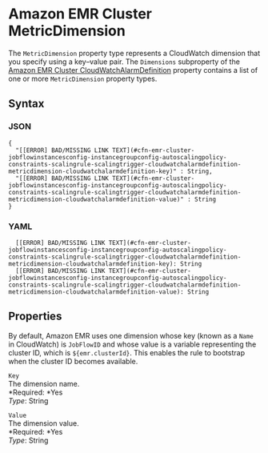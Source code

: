 # Amazon EMR Cluster MetricDimension<a name="aws-properties-emr-cluster-jobflowinstancesconfig-instancegroupconfig-autoscalingpolicy-constraints-scalingrule-scalingtrigger-cloudwatchalarmdefinition-metricdimension"></a>

The `MetricDimension` property type represents a CloudWatch dimension that you specify using a key–value pair\. The `Dimensions` subproperty of the [Amazon EMR Cluster CloudWatchAlarmDefinition](aws-properties-elasticmapreduce-cluster-cloudwatchalarmdefinition.md) property contains a list of one or more `MetricDimension` property types\.

## Syntax<a name="w3ab2c21c14d912b5"></a>

### JSON<a name="aws-properties-emr-cluster-jobflowinstancesconfig-instancegroupconfig-autoscalingpolicy-constraints-scalingrule-scalingtrigger-cloudwatchalarmdefinition-metricdimension-syntax.json"></a>

```
{
  "[[ERROR] BAD/MISSING LINK TEXT](#cfn-emr-cluster-jobflowinstancesconfig-instancegroupconfig-autoscalingpolicy-constraints-scalingrule-scalingtrigger-cloudwatchalarmdefinition-metricdimension-cloudwatchalarmdefinition-key)" : String,
  "[[ERROR] BAD/MISSING LINK TEXT](#cfn-emr-cluster-jobflowinstancesconfig-instancegroupconfig-autoscalingpolicy-constraints-scalingrule-scalingtrigger-cloudwatchalarmdefinition-metricdimension-cloudwatchalarmdefinition-value)" : String
}
```

### YAML<a name="aws-properties-emr-cluster-jobflowinstancesconfig-instancegroupconfig-autoscalingpolicy-constraints-scalingrule-scalingtrigger-cloudwatchalarmdefinition-metricdimension-syntax.yaml"></a>

```
  [[ERROR] BAD/MISSING LINK TEXT](#cfn-emr-cluster-jobflowinstancesconfig-instancegroupconfig-autoscalingpolicy-constraints-scalingrule-scalingtrigger-cloudwatchalarmdefinition-metricdimension-cloudwatchalarmdefinition-key): String
  [[ERROR] BAD/MISSING LINK TEXT](#cfn-emr-cluster-jobflowinstancesconfig-instancegroupconfig-autoscalingpolicy-constraints-scalingrule-scalingtrigger-cloudwatchalarmdefinition-metricdimension-cloudwatchalarmdefinition-value): String
```

## Properties<a name="w3ab2c21c14d912b7"></a>

By default, Amazon EMR uses one dimension whose key \(known as a `Name` in CloudWatch\) is `JobFlowID` and whose value is a variable representing the cluster ID, which is `${emr.clusterId}`\. This enables the rule to bootstrap when the cluster ID becomes available\.

`Key`  
The dimension name\.  
*Required: *Yes  
*Type*: String

`Value`  
The dimension value\.  
*Required: *Yes  
*Type*: String